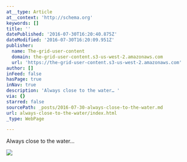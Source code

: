 ```yaml
---
at__type: Article
at__context: 'http://schema.org'
keywords: []
title: ''
datePublished: '2016-07-30T16:20:40.875Z'
dateModified: '2016-07-30T16:20:09.951Z'
publisher:
  name: The-grid-user-content
  domain: the-grid-user-content.s3-us-west-2.amazonaws.com
  url: 'https://the-grid-user-content.s3-us-west-2.amazonaws.com'
author: []
inFeed: false
hasPage: true
inNav: true
description: 'Always close to the water… '
via: {}
starred: false
sourcePath: _posts/2016-07-30-always-close-to-the-water.md
url: always-close-to-the-water/index.html
_type: WebPage

---
```

Always close to the water... 

<article style=""><img src="https://the-grid-user-content.s3-us-west-2.amazonaws.com/59f28d1e-7944-47ad-b483-bcdecb173576.jpg" /></article>